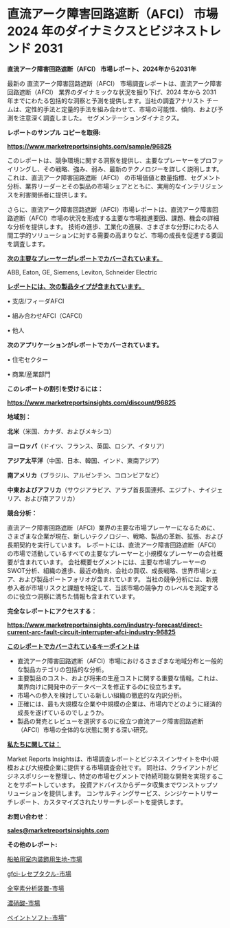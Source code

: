 # 直流アーク障害回路遮断（AFCI） 市場 2024 年のダイナミクスとビジネストレンド 2031

<strong>直流アーク障害回路遮断（AFCI） 市場レポート、2024年から2031年</strong>

最新の 直流アーク障害回路遮断（AFCI） 市場調査レポートは、直流アーク障害回路遮断（AFCI） 業界のダイナミックな状況を掘り下げ、2024 年から 2031 年までにわたる包括的な洞察と予測を提供します。当社の調査アナリスト チームは、定性的手法と定量的手法を組み合わせて、市場の可能性、傾向、および予測を注意深く調査しました。 セグメンテーションダイナミクス。



<strong>レポートのサンプル コピーを取得:</strong> <a href=https://www.marketreportsinsights.com/sample/96825>

<strong><u>https://www.marketreportsinsights.com/sample/96825</u></strong></a>

このレポートは、競争環境に関する洞察を提供し、主要なプレーヤーをプロファイリングし、その戦略、強み、弱み、最新のテクノロジーを詳しく説明します。 これは、直流アーク障害回路遮断（AFCI） の市場価値と数量指標、セグメント分析、業界リーダーとその製品の市場シェアとともに、実用的なインテリジェンスを利害関係者に提供します。

さらに、直流アーク障害回路遮断（AFCI）市場レポートは、直流アーク障害回路遮断（AFCI）市場の状況を形成する主要な市場推進要因、課題、機会の詳細な分析を提供します。 技術の進歩、工業化の進展、さまざまな分野にわたる人間工学的ソリューションに対する需要の高まりなど、市場の成長を促進する要因を調査します。



<strong><u>次の主要なプレーヤーがレポートでカバーされています。</u></strong>

ABB, Eaton, GE, Siemens, Leviton, Schneider Electric



<strong><u><b>レポートには、次の製品タイプが含まれています。</b></u></strong>

• 支店/フィーダAFCI

• 組み合わせAFCI（CAFCI）

• 他人



<strong><b>次のアプリケーションがレポートでカバーされています。</b></strong>

• 住宅セクター

• 商業/産業部門



<strong><b>このレポートの割引を受けるには：</b></strong><a href=https://www.marketreportsinsights.com/discount/96825>

<strong><u>https://www.marketreportsinsights.com/discount/96825</u></strong></a>



<strong>地域別：</strong>



<strong>北米</strong>（米国、カナダ、およびメキシコ）



<strong>ヨーロッパ</strong>（ドイツ、フランス、英国、ロシア、イタリア）



<strong>アジア太平洋</strong>（中国、日本、韓国、インド、東南アジア）



<strong>南アメリカ</strong>（ブラジル、アルゼンチン、コロンビアなど）



<strong>中東およびアフリカ</strong>（サウジアラビア、アラブ首長国連邦、エジプト、ナイジェリア、および南アフリカ）



<strong>競合分析：</strong>

直流アーク障害回路遮断（AFCI）業界の主要な市場プレーヤーになるために、さまざまな企業が現在、新しいテクノロジー、戦略、製品の革新、拡張、および長期契約を実行しています。 レポートには、直流アーク障害回路遮断（AFCI）の市場で活動しているすべての主要なプレーヤーと小規模なプレーヤーの会社概要が含まれています。 会社概要セグメントには、主要な市場プレーヤーのSWOT分析、組織の進歩、最近の動向、会社の買収、成長戦略、世界市場シェア、および製品ポートフォリオが含まれています。 当社の競争分析には、新規参入者が市場リスクと課題を特定して、当該市場の競争力 のレベルを測定するのに役立つ洞察に満ちた情報も含まれています。



<strong>完全なレポートにアクセスする</strong>：

<a href=https://www.marketreportsinsights.com/industry-forecast/direct-current-arc-fault-circuit-interrupter-afci-industry-96825>

<strong><u>https://www.marketreportsinsights.com/industry-forecast/direct-current-arc-fault-circuit-interrupter-afci-industry-96825</u></strong></a>



<strong><u><b>このレポートでカバーされているキーポイントは</b></u></strong>
<ul>
  <li>直流アーク障害回路遮断（AFCI）市場におけるさまざまな地域分布と一般的な製品カテゴリの包括的な分析。</li>
  <li>主要製品のコスト、および将来の生産コストに関する重要な情報。これは、業界向けに開発中のデータベースを修正するのに役立ちます。</li>
  <li>市場への参入を検討している新しい組織の徹底的な内訳分析。</li>
  <li>正確には、最も大規模な企業や中規模の企業は、市場内でどのように経済的成長を遂げているのでしょうか。</li>
  <li>製品の発売とレビューを選択するのに役立つ直流アーク障害回路遮断（AFCI）市場の全体的な状態に関する深い研究。</li>
</ul>


<strong><u><b>私たちに関しては：</b></u></strong>

Market Reports Insightsは、市場調査レポートとビジネスインサイトを中小規模および大規模企業に提供する市場調査会社です。 同社は、クライアントがビジネスポリシーを整理し、特定の市場セグメントで持続可能な開発を実現することをサポートしています。 投資アドバイスからデータ収集までワンストップソリューションを提供します。 コンサルティングサービス、シンジケートリサーチレポート、カスタマイズされたリサーチレポートを提供します。



<strong><b>お問い合わせ</b></strong>：

<a href=mailto:sales@marketreportsinsights.com>

<strong><u>sales@marketreportsinsights.com</u></strong></a>



<strong>その他のレポート:</strong>

<a href=https://www.linkedin.com/pulse/船舶用室内装飾用生地-市場-2023-新興市場-将来の動向と市場需要-4h7kf/>船舶用室内装飾用生地-市場</a>

<a href=https://www.linkedin.com/pulse/gfci-レセプタクル-市場-2023-新興市場-将来の動向と市場需要-2030-pr-news-hub-mwr9f/>gfci-レセプタクル-市場</a>

<a href=https://www.linkedin.com/pulse/全窒素分析装置-市場-2023-年のダイナミクスとビジネストレンド-2030-trend-titans-360-analysis-si3tf/>全窒素分析装置-市場</a>

<a href=https://www.linkedin.com/pulse/濃硝酸-市場-2023-年のダイナミクスとビジネストレンド-2030-analytics-achievers-24-analysis-w1o0f/>濃硝酸-市場</a>

<a href=https://www.linkedin.com/pulse/ペイントソフト-市場-2023-最新の-cagr-および成長分析-2030-fbcbf/>ペイントソフト-市場</a>"
